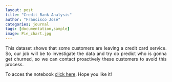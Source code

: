 ```yaml
---
layout: post
title: "Credit Bank Analysis"
author: "Francisco José"
categories: journal
tags: [documentation,sample]
image: Pie_chart.jpg
---
```


<p align="justify">	
This dataset shows that some customers are leaving a credit card service. So, our job will be to investigate the data and try do predict who is gonna get churned, so we can contact proactively these customers to avoid this process.
</p>

<p align="justify">
To acces the notebook <a href="https://rdzjr1997.github.io/US_Educational_Finances_EDA">click here</a>. Hope you like it!
</p>




